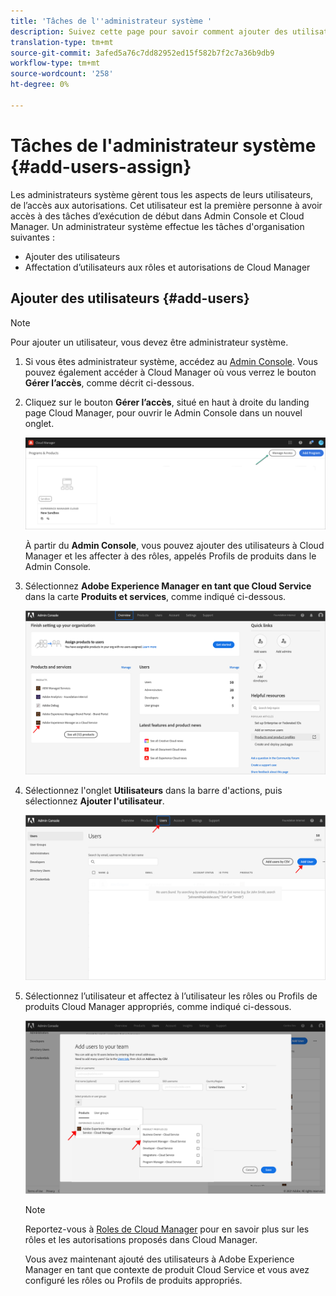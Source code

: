 ```yaml
---
title: 'Tâches de l''administrateur système '
description: Suivez cette page pour savoir comment ajouter des utilisateurs et les affecter à des rôles Cloud Manager en tant qu’administrateur système
translation-type: tm+mt
source-git-commit: 3afed5a76c7dd82952ed15f582b7f2c7a36b9db9
workflow-type: tm+mt
source-wordcount: '258'
ht-degree: 0%

---
```



# Tâches de l&#39;administrateur système {#add-users-assign}

Les administrateurs système gèrent tous les aspects de leurs utilisateurs, de l’accès aux autorisations. Cet utilisateur est la première personne à avoir accès à des tâches d’exécution de début dans Admin Console et Cloud Manager.
Un administrateur système effectue les tâches d&#39;organisation suivantes :

* Ajouter des utilisateurs
* Affectation d’utilisateurs aux rôles et autorisations de Cloud Manager

## Ajouter des utilisateurs {#add-users}

>[!NOTE]
>Pour ajouter un utilisateur, vous devez être administrateur système.

1. Si vous êtes administrateur système, accédez au [Admin Console](https://adminconsole.adobe.com). Vous pouvez également accéder à Cloud Manager où vous verrez le bouton **Gérer l’accès**, comme décrit ci-dessous.

1. Cliquez sur le bouton **Gérer l’accès**, situé en haut à droite du landing page Cloud Manager, pour ouvrir le Admin Console dans un nouvel onglet.

   ![](/help/onboarding/getting-access-to-aem-in-cloud/assets/sys-admin5.png)

   À partir du **Admin Console**, vous pouvez ajouter des utilisateurs à Cloud Manager et les affecter à des rôles, appelés Profils de produits dans le Admin Console.

1. Sélectionnez **Adobe Experience Manager en tant que Cloud Service** dans la carte **Produits et services**, comme indiqué ci-dessous.

   ![](/help/onboarding/what-is-required/assets/admin-console-1.png)

1. Sélectionnez l&#39;onglet **Utilisateurs** dans la barre d&#39;actions, puis sélectionnez **Ajouter l&#39;utilisateur**.

   ![](/help/onboarding/what-is-required/assets/admin-console-2.png)

1. Sélectionnez l’utilisateur et affectez à l’utilisateur les rôles ou Profils de produits Cloud Manager appropriés, comme indiqué ci-dessous.

   ![](/help/onboarding/what-is-required/assets/admin-console-3.png)

   >[!NOTE]
   >Reportez-vous à [Roles de Cloud Manager](/help/onboarding/what-is-required/user-roles-permissions.md) pour en savoir plus sur les rôles et les autorisations proposés dans Cloud Manager.

   Vous avez maintenant ajouté des utilisateurs à Adobe Experience Manager en tant que contexte de produit Cloud Service et vous avez configuré les rôles ou Profils de produits appropriés.

